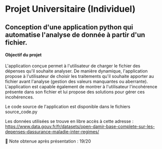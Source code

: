 # Projet Universitaire (Individuel)

## Conception d'une application python qui automatise l'analyse de donnée à partir d'un fichier.

#### Objectif du projet

L'application conçue permet à l'utilisateur de charger le fichier des dépenses qu'il souhaite
analyser. De manière dynamique, l'application propose à l'utilisateur de choisir les traitements qu'il
souhaite apporter au fichier avant l'analyse (gestion des valeurs manquantes ou aberrante).
L'application est capable également de montrer à l'utilisateur l'incohérence présente dans son fichier
et lui propose des solutions pour gérer ces incohérences.

Le code source de l'application est disponible dans le fichiers source_code.py

Les données utilisées se trouve en libre accès à cette adresse : https://www.data.gouv.fr/fr/datasets/open-damir-base-complete-sur-les-depenses-dassurance-maladie-inter-regimes/

:star2: Note obtenue après présentation : 19/20 



